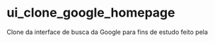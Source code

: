 # ui_clone_google_homepage
Clone da interface de busca da Google para fins de estudo feito pela <a href="https://youtube.com/rocketseat"></a>
